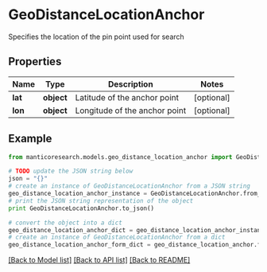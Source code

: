 # GeoDistanceLocationAnchor

Specifies the location of the pin point used for search

## Properties

Name | Type | Description | Notes
------------ | ------------- | ------------- | -------------
**lat** | **object** | Latitude of the anchor point | [optional] 
**lon** | **object** | Longitude of the anchor point | [optional] 

## Example

```python
from manticoresearch.models.geo_distance_location_anchor import GeoDistanceLocationAnchor

# TODO update the JSON string below
json = "{}"
# create an instance of GeoDistanceLocationAnchor from a JSON string
geo_distance_location_anchor_instance = GeoDistanceLocationAnchor.from_json(json)
# print the JSON string representation of the object
print GeoDistanceLocationAnchor.to_json()

# convert the object into a dict
geo_distance_location_anchor_dict = geo_distance_location_anchor_instance.to_dict()
# create an instance of GeoDistanceLocationAnchor from a dict
geo_distance_location_anchor_form_dict = geo_distance_location_anchor.from_dict(geo_distance_location_anchor_dict)
```
[[Back to Model list]](../README.md#documentation-for-models) [[Back to API list]](../README.md#documentation-for-api-endpoints) [[Back to README]](../README.md)



